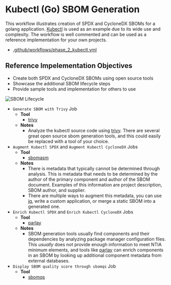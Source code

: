 # Kubectl (Go) SBOM Generation

This workflow illustrates creation of SPDX and CycloneDX SBOMs for a golang application. [Kubectl](https://github.com/kubernetes/kubectl) is used as an example due to its wide use and complexity. The workflow is well commented and can be used as a reference implementation for your own projects.

- [.github/workflows/phase_2_kubectl.yml](../../.github/workflows/phase_2_kubectl.yml)

## Reference Impelementation Objectives

- Create both SPDX and CycloneDX SBOMs using open source tools
- Showcase the additional SBOM lifecycle steps
- Provide sample tools and implementation for others to use

![SBOM Lifecycle](../../assets/lifecycle.svg)

- `Generate SBOM with Trivy` Job
  - __Tool__
    - [trivy](https://github.com/aquasecurity/trivy)
  - __Notes__
    - Analyze the kubectl source code using [trivy](https://github.com/aquasecurity/trivy). There are several great open source sbom generation tools, and this could easily be replaced with a tool of your choice.
- `Augment Kubectl SPDX` and `Augment Kubectl CycloneDX` Jobs
  - __Tool__
    - [sbomasm](https://github.com/interlynk-io/sbomasm)
  - __Notes__
    - There is metadata that typically cannot be determined through analysis. This is metadata that needs to be determined by the author of the primary component and author of the SBOM document. Examples of this information are project description, SBOM author, and supplier.
    - There are multiple ways to augment this metadata, you can use [jq](https://jqlang.github.io/jq/), write a custom application, or merge a static SBOM into a generated one.
- `Enrich Kubectl SPDX` and `Enrich Kubectl CycloneDX` Jobs
  - __Tool__
    - [parlay](https://github.com/snyk/parlay)
  - __Notes__
    - SBOM generation tools usually find components and their dependencies by analyzing package manager configuration files. This _usually_ does not provide enough information to meet NTIA minimum elements, and tools like [parlay](https://github.com/snyk/parlay) can enrich components in an SBOM by looking up additional component metadata from external databases.
- `Display SBOM quality score through sbomqs` Job
  - __Tool__
    - [sbomqs](https://github.com/interlynk-io/sbomqs)
